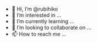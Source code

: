 - 👋 Hi, I’m @rubihiko
- 👀 I’m interested in ...
- 🌱 I’m currently learning ...
- 💞️ I’m looking to collaborate on ...
- 📫 How to reach me ...

<!---
rubihiko/rubihiko is a ✨ special ✨ repository because its `README.md` (this file) appears on your GitHub profile.
You can click the Preview link to take a look at your changes.
--->
